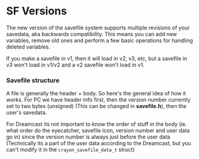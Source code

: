 # SF Versions

The new version of the savefile system supports multiple revisions of your savedata, aka backwards compatibility. This means you can add new variables, remove old ones and perform a few basic operations for handling deleted variables.

If you make a savefile in v1, then it will load in v2, v3, etc, but a savefile in v3 won't load in v1/v2 and a v2 savefile won't load in v1.

### Savefile structure

A file is generally the header + body. So here's the general idea of how it works. For PC we have header info first, then the version number currently set to two bytes (unsigned) (This can be changed in **savefile.h**), then the user's savedata. 

For Dreamcast its not important to know the order of stuff in the body (ie. what order do the eyecatcher, savefile icon, version number and user data go in) since the version number is always just before the user data (Technically its a part of the user data according to the Dreamcast, but you can't modify it in the `crayon_savefile_data_t` struct)
